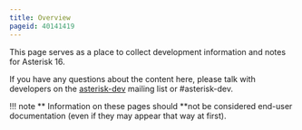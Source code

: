 ```yaml
---
title: Overview
pageid: 40141419
---
```


This page serves as a place to collect development information and notes for Asterisk 16.

If you have any questions about the content here, please talk with developers on the [asterisk-dev](http://lists.digium.com/mailman/listinfo/asterisk-dev) mailing list or #asterisk-dev.




!!! note **  Information on these pages should **not
    be considered end-user documentation (even if they may appear that way at first).

      
[//]: # (end-note)







